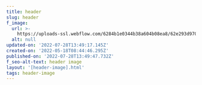 ```yaml
---
title: header
slug: header
f_image:
  url: >-
    https://uploads-ssl.webflow.com/6284b1e0344b38a604b08ea8/62e293d9704a652d17759ebc_hero2.jpg
  alt: null
updated-on: '2022-07-28T13:49:17.145Z'
created-on: '2022-05-18T08:44:46.295Z'
published-on: '2022-07-28T13:49:47.732Z'
f_seo-alt-text: header image
layout: '[header-image].html'
tags: header-image
---
```



